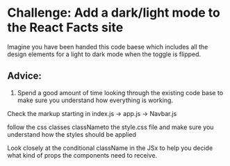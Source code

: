 # Challenge: Add a dark/light mode to the React Facts site
 
Imagine you have been handed this code baese which includes all the design elements for a light to dark mode when the toggle is flipped.

## Advice:
1. Spend a good amount of time looking through the existing code base to make sure you understand how everything is working.

Check the markup starting in index.js -> app.js -> Navbar.js

follow the css classes classNameto the style.css file and make sure you understand how the styles should be applied

Look closely at the conditional className in the JSx to help you decide what kind of props the components need to receive.